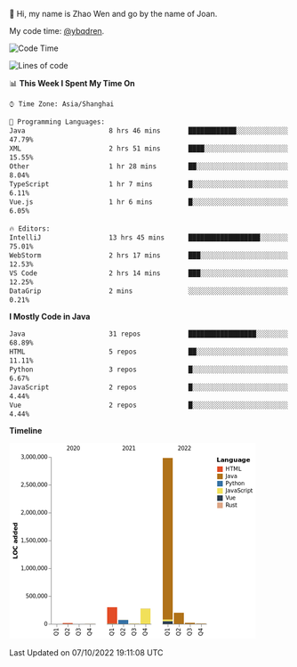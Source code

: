 :wave: Hi, my name is Zhao Wen and go by the name of Joan.

My code time: [@ybqdren](https://wakatime.com/@ybqdren).


<!--START_SECTION:waka-->
![Code Time](http://img.shields.io/badge/Code%20Time-1%2C256%20hrs%2047%20mins-blue)

![Lines of code](https://img.shields.io/badge/From%20Hello%20World%20I%27ve%20Written-4%20Million%20lines%20of%20code-blue)

📊 **This Week I Spent My Time On** 

```text
⌚︎ Time Zone: Asia/Shanghai

💬 Programming Languages: 
Java                     8 hrs 46 mins       ████████████░░░░░░░░░░░░░   47.79% 
XML                      2 hrs 51 mins       ████░░░░░░░░░░░░░░░░░░░░░   15.55% 
Other                    1 hr 28 mins        ██░░░░░░░░░░░░░░░░░░░░░░░   8.04% 
TypeScript               1 hr 7 mins         █░░░░░░░░░░░░░░░░░░░░░░░░   6.11% 
Vue.js                   1 hr 6 mins         █░░░░░░░░░░░░░░░░░░░░░░░░   6.05%

🔥 Editors: 
IntelliJ                 13 hrs 45 mins      ██████████████████░░░░░░░   75.01% 
WebStorm                 2 hrs 17 mins       ███░░░░░░░░░░░░░░░░░░░░░░   12.53% 
VS Code                  2 hrs 14 mins       ███░░░░░░░░░░░░░░░░░░░░░░   12.25% 
DataGrip                 2 mins              ░░░░░░░░░░░░░░░░░░░░░░░░░   0.21%

```

**I Mostly Code in Java** 

```text
Java                     31 repos            █████████████████░░░░░░░░   68.89% 
HTML                     5 repos             ██░░░░░░░░░░░░░░░░░░░░░░░   11.11% 
Python                   3 repos             █░░░░░░░░░░░░░░░░░░░░░░░░   6.67% 
JavaScript               2 repos             █░░░░░░░░░░░░░░░░░░░░░░░░   4.44% 
Vue                      2 repos             █░░░░░░░░░░░░░░░░░░░░░░░░   4.44%

```


**Timeline**

![Chart not found](https://raw.githubusercontent.com/ybqdren/ybqdren/main/charts/bar_graph.png) 


 Last Updated on 07/10/2022 19:11:08 UTC
<!--END_SECTION:waka-->

